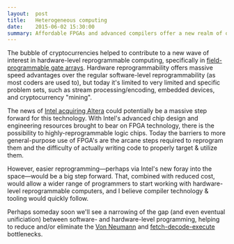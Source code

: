 ```yaml
---
layout:  post
title:   Heterogeneous computing
date:    2015-06-02 15:30:00
summary: Affordable FPGAs and advanced compilers offer a new realm of opportunity.
---
```


The bubble of cryptocurrencies helped to contribute to a new wave of interest in hardware-level reprogrammable computing, specifically in [field-programmable gate arrays](https://en.wikipedia.org/wiki/Field-programmable_gate_array). Hardware reprogrammability offers massive speed advantages over the regular software-level reprogrammability (as most coders are used to), but today it's limited to very limited and specific problem sets, such as stream processing/encoding, embedded devices, and cryptocurrency "mining".

The news of [Intel acquiring Altera](http://arstechnica.com/business/2015/06/intel-will-acquire-fpga-maker-altera-for-16-7-billion-11-billion/) could potentially be a massive step forward for this technology. With Intel's advanced chip design and engineering resources brought to bear on FPGA technology, there is the possibility to highly-reprogrammable logic chips. Today the barriers to more general-purpose use of FPGA's are the arcane steps required to reprogram them and the difficulty of actually writing code to properly target & utilize them.

However, easier reprogramming&mdash;perhaps via Intel's new foray into the space&mdash;would be a big step forward. That, combined with reduced cost, would allow a wider range of programmers to start working with hardware-level reprogrammable computers, and I believe compiler technology & tooling would quickly follow.

Perhaps someday soon we'll see a narrowing of the gap (and even eventual unificiation) between software- and hardware-level programming, helping to reduce and/or eliminate the [Von Neumann](https://en.wikipedia.org/wiki/Von_Neumann_architecture#Von_Neumann_bottleneck) and [fetch-decode-execute](https://en.wikipedia.org/wiki/Instruction_cycle) bottlenecks.

